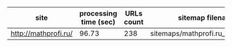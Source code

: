 | site                 |   processing time (sec) |   URLs count | sitemap filename                  |
|----------------------|-------------------------|--------------|-----------------------------------|
| http://mathprofi.ru/ |                   96.73 |          238 | sitemaps/mathprofi.ru_sitemap.xml |